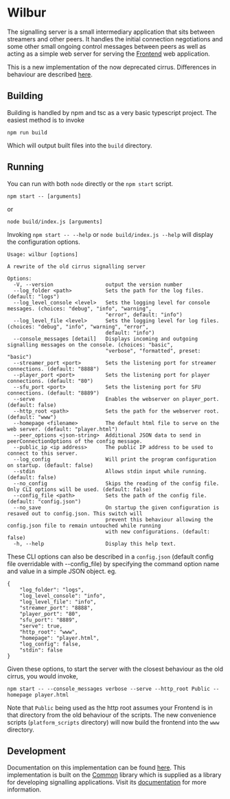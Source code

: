 # Wilbur

The signalling server is a small intermediary application that sits between streamers and other peers. It handles the initial connection negotiations and some other small ongoing control messages between peers as well as acting as a simple web server for serving the [Frontend](/Frontend/README.md) web application.

This is a new implementation of the now deprecated cirrus. Differences in behaviour are described [here](TODO).

## Building
Building is handled by npm and tsc as a very basic typescript project. The easiest method is to invoke
```
npm run build
```
Which will output built files into the `build` directory.

## Running
You can run with both `node` directly or the `npm start` script.
```
npm start -- [arguments]
```
or
```
node build/index.js [arguments]
```
Invoking `npm start -- --help` or `node build/index.js --help` will display the configuration options.
```
Usage: wilbur [options]

A rewrite of the old cirrus signalling server

Options:
  -V, --version                 output the version number
  --log_folder <path>           Sets the path for the log files. (default: "logs")
  --log_level_console <level>   Sets the logging level for console messages. (choices: "debug", "info", "warning",
                                "error", default: "info")
  --log_level_file <level>      Sets the logging level for log files. (choices: "debug", "info", "warning", "error",
                                default: "info")
  --console_messages [detail]   Displays incoming and outgoing signalling messages on the console. (choices: "basic",
                                "verbose", "formatted", preset: "basic")
  --streamer_port <port>        Sets the listening port for streamer connections. (default: "8888")
  --player_port <port>          Sets the listening port for player connections. (default: "80")
  --sfu_port <port>             Sets the listening port for SFU connections. (default: "8889")
  --serve                       Enables the webserver on player_port. (default: false)
  --http_root <path>            Sets the path for the webserver root. (default: "www")
  --homepage <filename>         The default html file to serve on the web server. (default: "player.html")
  --peer_options <json-string>  Additional JSON data to send in peerConnectionOptions of the config message.
  --public_ip <ip address>      The public IP address to be used to connect to this server.
  --log_config                  Will print the program configuration on startup. (default: false)
  --stdin                       Allows stdin input while running. (default: false)
  --no_config                   Skips the reading of the config file. Only CLI options will be used. (default: false)
  --config_file <path>          Sets the path of the config file. (default: "config.json")
  --no_save                     On startup the given configuration is resaved out to config.json. This switch will
                                prevent this behaviour allowing the config.json file to remain untouched while running
                                with new configurations. (default: false)
  -h, --help                    Display this help text.

```
These CLI options can also be described in a `config.json` (default config file overridable with --config_file) by specifying the command option name and value in a simple JSON object. eg.
```
{
	"log_folder": "logs",
	"log_level_console": "info",
	"log_level_file": "info",
	"streamer_port": "8888",
	"player_port": "80",
	"sfu_port": "8889",
	"serve": true,
	"http_root": "www",
	"homepage": "player.html",
	"log_config": false,
	"stdin": false
}
```
Given these options, to start the server with the closest behaviour as the old cirrus, you would invoke,
```
npm start -- --console_messages verbose --serve --http_root Public --homepage player.html
```
Note that `Public` being used as the http root assumes your Frontend is in that directory from the old behaviour of the scripts. The new convenience scripts (`platform_scripts` directory) will now build the frontend into the `www` directory.

## Development
Documentation on this implementation can be found [here](./docs). This implementation is built on the [Common](../Common) library which is supplied as a library for developing signalling applications. Visit its [documentation](../Common/docs) for more information.
